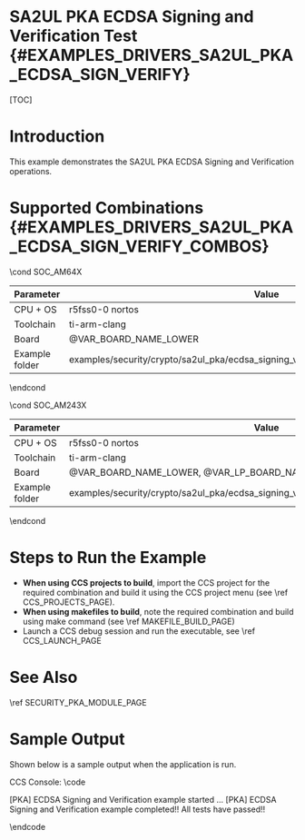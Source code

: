 # SA2UL PKA ECDSA Signing and Verification Test {#EXAMPLES_DRIVERS_SA2UL_PKA_ECDSA_SIGN_VERIFY}

[TOC]

# Introduction

This example demonstrates the SA2UL PKA ECDSA Signing and Verification operations.

# Supported Combinations {#EXAMPLES_DRIVERS_SA2UL_PKA_ECDSA_SIGN_VERIFY_COMBOS}

\cond SOC_AM64X

 Parameter      | Value
 ---------------|-----------
 CPU + OS       | r5fss0-0 nortos
 Toolchain      | ti-arm-clang
 Board          | @VAR_BOARD_NAME_LOWER
 Example folder | examples/security/crypto/sa2ul_pka/ecdsa_signing_verification/ecdsa_signing_verification.c
\endcond

\cond SOC_AM243X

 Parameter      | Value
 ---------------|-----------
 CPU + OS       | r5fss0-0 nortos
 Toolchain      | ti-arm-clang
 Board          | @VAR_BOARD_NAME_LOWER, @VAR_LP_BOARD_NAME_LOWER
 Example folder | examples/security/crypto/sa2ul_pka/ecdsa_signing_verification/ecdsa_signing_verification.c
\endcond

# Steps to Run the Example

- **When using CCS projects to build**, import the CCS project for the required combination
  and build it using the CCS project menu (see \ref CCS_PROJECTS_PAGE).
- **When using makefiles to build**, note the required combination and build using
  make command (see \ref MAKEFILE_BUILD_PAGE)
- Launch a CCS debug session and run the executable, see \ref CCS_LAUNCH_PAGE

# See Also

\ref SECURITY_PKA_MODULE_PAGE

# Sample Output

Shown below is a sample output when the application is run.


CCS Console:
\code

[PKA] ECDSA Signing and Verification example started ...
[PKA] ECDSA Signing and Verification example completed!!
All tests have passed!!

\endcode